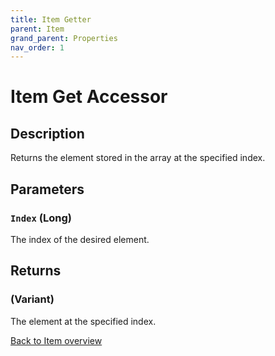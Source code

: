 ```yaml
---
title: Item Getter
parent: Item
grand_parent: Properties
nav_order: 1
---
```


# Item Get Accessor

## Description
Returns the element stored in the array at the specified index.

## Parameters
### `Index` (Long) 
The index of the desired element.

## Returns
### (Variant) 
The element at the specified index.

[Back to Item overview](https://senipah.github.io/VBA-Better-Array/api/properties/item/Item)